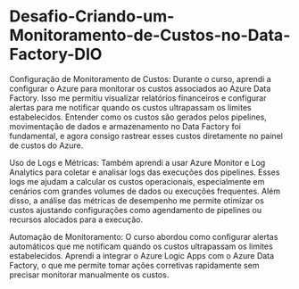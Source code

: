 # Desafio-Criando-um-Monitoramento-de-Custos-no-Data-Factory-DIO

Configuração de Monitoramento de Custos: Durante o curso, aprendi a configurar o Azure para monitorar os custos associados ao Azure Data Factory. Isso me permitiu visualizar relatórios financeiros e configurar alertas para me notificar quando os custos ultrapassam os limites estabelecidos. Entender como os custos são gerados pelos pipelines, movimentação de dados e armazenamento no Data Factory foi fundamental, e agora consigo rastrear esses custos diretamente no painel de custos do Azure.

Uso de Logs e Métricas: Também aprendi a usar Azure Monitor e Log Analytics para coletar e analisar logs das execuções dos pipelines. Esses logs me ajudam a calcular os custos operacionais, especialmente em cenários com grandes volumes de dados ou execuções frequentes. Além disso, a análise das métricas de desempenho me permite otimizar os custos ajustando configurações como agendamento de pipelines ou recursos alocados para a execução.

Automação de Monitoramento: O curso abordou como configurar alertas automáticos que me notificam quando os custos ultrapassam os limites estabelecidos. Aprendi a integrar o Azure Logic Apps com o Azure Data Factory, o que me permite tomar ações corretivas rapidamente sem precisar monitorar manualmente os custos.
